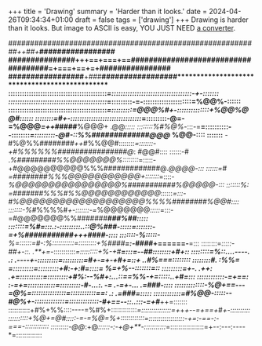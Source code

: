 +++
title = 'Drawing'
summary = 'Harder than it looks.'
date = 2024-04-26T09:34:34+01:00
draft = false
tags = ['drawing']
+++
Drawing is harder than it looks. But image to ASCII is easy, YOU JUST NEED [a converter](https://ascii-generator.site/).

################****##*########################################*++#*#+***#################
###############+++==+===+==####################################=+===+==+=+################
#################**+*##*#**#################**********************************************
:::::::::::::::::::::::::::::::::::::::::::*=:::::::::::::::::::::::::::::::::::-+-:::::::
:::::::::::::::::::::::::::::::::::::::::::*=:::::::::-=-:::::::::::::::::::::=%@@%-::::::
:::::::::::::::::::::::::::::::::::::::::::*=:::::::::=@@@%#+-::::::::::::::+%@@%@@#::::::
::::::::=#+-:::::::::::::::::::::::::::::::*=:::::::::-@=-=%@@@*=++*#####**%@@@+ .@@*:::::
::::::::%#%@%*-:::-=**=::::::::::--::::::::*=:::::::::-@#-::%%#############@@@*   %@@-::::
:::::::**  -#%@%%########*++*#%%@@#::::::::*=:::::::-+#%%%%%%################@*:  #@@#::::
::::::-#     .*%#########%%@@@@@@@%::::::::*=:::::-+#@@@@@@@@@@%%%#############@*.@@@@-:::
::::::=#    =########%%%@@@@@@@@@@@+:::::::*=::::-*%@@@@@@@@@@@@@@@@%###########%@@@@@-:::
:::::::%: =#######%%%#%%@@@@@@@@@@@@*::::::*=:::-#%@@@@@@@@@@@@@@@@@@@%%%%########%@@#::::
:::::::-%*#%%%%#*+-:::::::-=*%@@@@@@@*:::::*=:::-=#@@@@@@@%%#######***********###%##*:::::
:::::::=%#*=:::.:-:::::::::..::@%###*-:::::*=:::::::-=+%###########*+++*********###*#-::::
:::::::-%*:::::-**%=::::::=*#-:%:::::::::::*=:::::::::+%*####******=:-*####*+======-**=:::
::::::::=*:::::-##+-::.  .**+=-*:::::::::::*=:::::::::+%-+*#*****=:::*=--#*#::::::::+#*+::
::::::::=%::....----.  .: .----+*-:::::::::*=:::::::::=#+-=+-+#*+=::+ *..#%===::::::****::
::::::::*#.           :%%=      *=:::::::::*=:::::::::+#*:-+:*#=::::= %=+*%--:::::::***=::
:::::::::=*+-.        .++:    .+=::::::::::*=:::::::::+#%:--%#+:...::==%%-+=:::::..+#*=:::
::::::::::::-=+==:        :-=+=::::::::::::*=:::::::::-*#-...:. -=   .-=*+-...  .=###-::::
:::::::::::::-*%@*+==---=@%=:::::::::::::::*=:::::::::::=*=:     .:          .=*###*=:::::
::::::::::::=#%@@-:::::--#@%+-:::::::::::::*=:::::::::::::-*#+==--::..:::-=+#***++=:::::::
:::::::::::+#%+%%::::----=%#%+:::::::::::::*=:::::::::::::::=+*+*+--=+==+*#***+-::::::::::
::::::::::+%@+=@#:::::-=-=%@=%+::::::::::::*=::::::::::::::::::-+=:-==-:-=*==-::::::::::::
:::::::::-@@*:+@*::::::-:-+@+**-:::::::::::*=:::::::::::::::::=+--:---:----*=:::::::::::::
